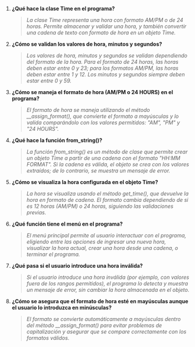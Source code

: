 1. **¿Qué hace la clase Time en el programa?**<br>
    > *La clase Time representa una hora con formato AM/PM o de 24 horas. Permite almacenar y validar una hora, y también convertir una cadena de texto con formato de hora en un objeto Time.*<br>

2. **¿Cómo se validan los valores de hora, minutos y segundos?**<br>
    > *Los valores de hora, minutos y segundos se validan dependiendo del formato de la hora. Para el formato de 24 horas, las horas deben estar entre 0 y 23; para los formatos AM/PM, las horas deben estar entre 1 y 12. Los minutos y segundos siempre deben estar entre 0 y 59.*<br>

3. **¿Cómo se maneja el formato de hora (AM/PM o 24 HOURS) en el programa?**<br>
    > *El formato de hora se maneja utilizando el método __assign_format(), que convierte el formato a mayúsculas y lo valida comparándolo con los valores permitidos: "AM", "PM" y "24 HOURS".*<br>

4. **¿Qué hace la función from_string()?**<br>
    > *La función from_string() es un método de clase que permite crear un objeto Time a partir de una cadena con el formato "HH:MM FORMAT". Si la cadena es válida, el objeto se crea con los valores extraídos; de lo contrario, se muestra un mensaje de error.*<br>

5. **¿Cómo se visualiza la hora configurada en el objeto Time?**<br>
    > *La hora se visualiza usando el método get_time(), que devuelve la hora en formato de cadena. El formato cambia dependiendo de si es 12 horas (AM/PM) o 24 horas, siguiendo las validaciones previas.*<br>

6. **¿Qué función tiene el menú en el programa?**<br>
    > *El menú principal permite al usuario interactuar con el programa, eligiendo entre las opciones de ingresar una nueva hora, visualizar la hora actual, crear una hora desde una cadena, o terminar el programa.*<br>

7. **¿Qué pasa si el usuario introduce una hora inválida?**<br>
    > *Si el usuario introduce una hora inválida (por ejemplo, con valores fuera de los rangos permitidos), el programa lo detecta y muestra un mensaje de error, sin cambiar la hora almacenada en el objeto.*<br>

8. **¿Cómo se asegura que el formato de hora esté en mayúsculas aunque el usuario lo introduzca en minúsculas?**<br>
    > *El formato se convierte automáticamente a mayúsculas dentro del método __assign_format() para evitar problemas de capitalización y asegurar que se compare correctamente con los formatos válidos.*<br>
